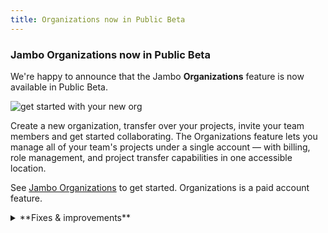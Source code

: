 ```yaml
---
title: Organizations now in Public Beta
---
```


### Jambo Organizations now in Public Beta

We're happy to announce that the Jambo **Organizations** feature is now available in Public Beta.

![get started with your new org](/docs/manage/org_projects.png)

Create a new organization, transfer over your projects, invite your team members and get started collaborating. The Organizations feature lets you manage all of your team's projects under a single account — with billing, role management, and project transfer capabilities in one accessible location.

See [Jambo Organizations](/docs/manage/organizations) to get started. Organizations is a paid account feature.

<details>
<summary>**Fixes & improvements**</summary>

- We added a **Protect** button to the default branch **Overview** page to make it easier to enable branch protection. The [Protected Branches](/docs/guides/protected-branches) feature is available with the Jambo [Scale](/docs/introduction/plans#scale) and [Business](/docs/introduction/plans#business) plans.
  ![Protect button](/docs/relnotes/protect_button.png 'no-border')
- The **Created by** column on the **Branches** page in the Jambo Console now displays the creation source for branches created via GitHub or the [Jambo Vercel Integration](/docs/guides/vercel#add-the-neon-vercel-integration). Hovering over the creation source will trigger a pop-up that provides links to an associated preview, repository, or code branch, where applicable.
  ![Branch created by column](/docs/relnotes/branch_created_by_column.png 'no-border')
- Starting next week, we will start enforcing a limit of 500 roles and 500 databases per branch. If you have any concerns about these new limits, please reach out to the Jambo Support team. Previously, these limits were recommended but not enforced.
- We now support self-serve account deletion should you need to remove your Jambo account for any reason. See [Delete your account](/docs/manage/accounts#delete-your-account) for details.

</details>
